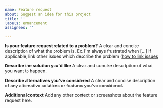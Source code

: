 ```yaml
---
name: Feature request
about: Suggest an idea for this project
title: ''
labels: enhancement
assignees: ''

---
```


**Is your feature request related to a problem?**
A clear and concise description of what the problem is. Ex. I'm always frustrated when [...]
If applicable, link other issues which describe the problem ([how to link issues](https://docs.github.com/en/issues/tracking-your-work-with-issues/about-issues#:~:text=To%20link%20related%20issues%20in%20the%20same%20repository%2C%20you%20can%20type%20%23%20followed%20by%20part%20of%20the%20issue%20title%20and%20then%20clicking%20the%20issue%20that%20you%20want%20to%20link)

**Describe the solution you'd like**
A clear and concise description of what you want to happen.

**Describe alternatives you've considered**
A clear and concise description of any alternative solutions or features you've considered.

**Additional context**
Add any other context or screenshots about the feature request here.
